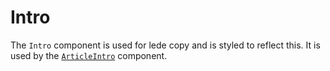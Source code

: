 # Intro

The `Intro` component is used for lede copy and is styled to reflect this. It is used by the [`ArticleIntro`](/styleguide/components/article-intro) component.
